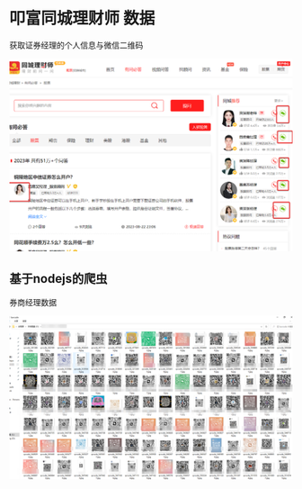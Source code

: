 # 叩富同城理财师 数据
获取证券经理的个人信息与微信二维码

![img](./img/img.png)

## 基于nodejs的爬虫

券商经理数据

![img](./img/security.png)

